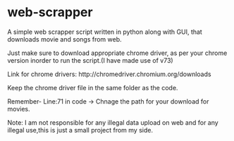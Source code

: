 # web-scrapper

A simple web scrapper script written in python along with GUI, that downloads movie and songs from web.

Just make sure to download appropriate chrome driver, as per your chrome version inorder to run the script.(I have made use of v73)
<p>Link for chrome drivers: http://chromedriver.chromium.org/downloads</p>

<p>Keep the chrome driver file in the same folder as the code.</p>

Remember- Line:71 in code -> Chnage the path for your download for movies.

Note: I am not responsible for any illegal data upload on web and for any illegal use,this is just a small project from my side.
